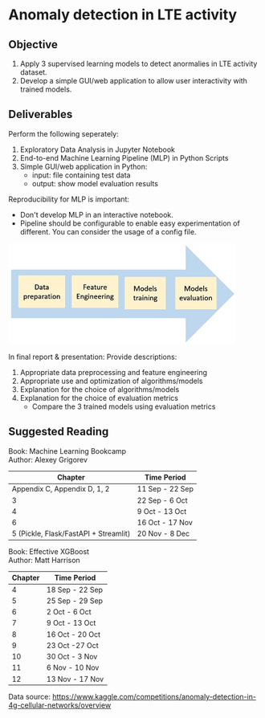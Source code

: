 # Anomaly detection in LTE activity

## Objective
1. Apply 3 supervised learning models to detect anormalies in LTE activity dataset.
2. Develop a simple GUI/web application to allow user interactivity with trained models. 

## Deliverables
Perform the following seperately:
1. Exploratory Data Analysis in Jupyter Notebook
2. End-to-end Machine Learning Pipeline (MLP) in Python Scripts
3. Simple GUI/web application in Python:
    - input: file containing test data
    - output: show model evaluation results  

Reproducibility for MLP is important:
* Don't develop MLP in an interactive notebook.
* Pipeline should be configurable to enable easy experimentation of different. You can consider the usage of a config file.  

<p>
  <img src="MLP.JPG" alt="pipe_flow">
</p>

In final report & presentation: Provide descriptions:
1. Appropriate data preprocessing and feature engineering
2. Appropriate use and optimization of algorithms/models
3. Explanation for the choice of algorithms/models
4. Explanation for the choice of evaluation metrics
    - Compare the 3 trained models using evaluation metrics  

## Suggested Reading
Book: Machine Learning Bookcamp  
Author: Alexey Grigorev  

| Chapter | Time Period |
|----------|----------|
| Appendix C, Appendix D, 1, 2 | 11 Sep - 22 Sep |
| 3 | 22 Sep - 6 Oct |
| 4 | 9 Oct - 13 Oct |
| 6 | 16 Oct - 17 Nov |
| 5 (Pickle, Flask/FastAPI + Streamlit) | 20 Nov - 8 Dec |  


Book: Effective XGBoost  
Author: Matt Harrison  

| Chapter | Time Period |
|----------|----------|
| 4 | 18 Sep - 22 Sep |
| 5 | 25 Sep - 29 Sep |
| 6 | 2 Oct - 6 Oct |
| 7 | 9 Oct - 13 Oct |
| 8 | 16 Oct - 20 Oct |
| 9 | 23 Oct -27 Oct |
| 10 | 30 Oct - 3 Nov |
| 11 | 6 Nov - 10 Nov |
| 12 | 13 Nov - 17 Nov |  

Data source: https://www.kaggle.com/competitions/anomaly-detection-in-4g-cellular-networks/overview